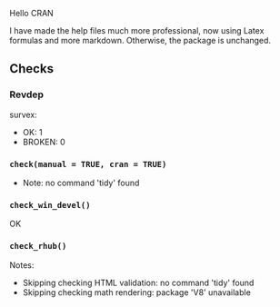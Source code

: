 Hello CRAN

I have made the help files much more professional, now using Latex formulas and more markdown.
Otherwise, the package is unchanged.

## Checks

### Revdep

survex:

- OK: 1
- BROKEN: 0

### `check(manual = TRUE, cran = TRUE)`

- Note: no command 'tidy' found

### `check_win_devel()`

OK

### `check_rhub()`

Notes:

- Skipping checking HTML validation: no command 'tidy' found
- Skipping checking math rendering: package 'V8' unavailable
